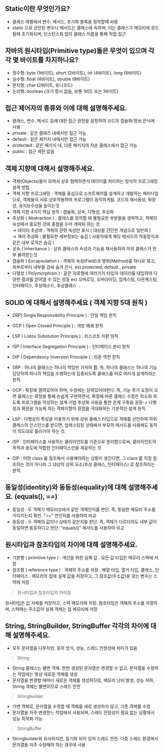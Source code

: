 ## Static이란 무엇인가요?
- 클래스 레벨에서 변수, 메서드, 초기화 블록을 정의할때 사용
- static 으로 선언된 변수나 메서드는 클래스에 속하며, 이는 클래스가 메모리에 로드될때 초기화되며, 
인스턴스화 없이 클래스 이름을 통해 직접 접근

## 자바의 원시타입(Primitive type)들은 무엇이 있으며 각각 몇 바이트를 차지하나요?
- 정수형: byte (1바이트), short (2바이트), int (4바이트), long (8바이트) <br> 
- 실수형: float (4바이트), double (8바이트) <br>
- 문자형: char (2바이트, 유니코드) <br>
- 논리형: boolean (크기 명시 없음, 보통 1비트 또는 1바이트) <br>

## 접근 제어자의 종류와 이에 대해 설명해주세요.
- 클래스, 변수, 메서드 등에 대한 접근 권한을 설정하여 코드의 캡슐화/정보 은닉에 사용
- private : 같은 클래스 내에서만 접근 가능 
- default : 같은 패키지 내에서만 접근 가능
- protected : 같은 패키지 내, 다른 패키지의 자손 클래스에서 접근 가능
- public : 접근 제한 없음

## 객체 지향에 대해서 설명해주세요.
- 객체(Objects)들이 모여서 상호 협력하면서 데이터를 처리하는 방식의 프로그래밍 설계 방법
- 객체 지향 프로그래밍 : 객체를 중심으로 소프트웨어를 설계하고 개발하는 패러다임으로, 객체들이 서로 상호작용하여 프로그램이 동작하게됨. 코드의 재사용성, 확장성, 유지보수성을 높이는것
- 객체 지향 4가지 핵심 원칙 : 캡슐화, 상속, 다형성, 추상화
- 추상화 ( Abstraction ) : 클래스를 정의할 때 불필요한 부분들을 생략하고, 객체의 속성에서 중요한 것에 중점을 두어 개략화 하는 것 <br>
&rarr; 데이터 추상화 : 객체의 관련 속성만 표시 ( 대상을 간단한 개념으로 일반화 )  <br>
&rarr; 제어 추상화 : 불필요한 세부정보는 숨김 ( 사용자에게 해당 메서드의 작동방식과 같은 내부 로직은 숨김 )
- 상속 ( Inheritance ) : 상위 클래스의 속성과 기능을 재사용하여 하위 클래스가 전부 물려받는것
- 캡슐화 ( Encapsulation ) : 객체의 속성(Field)과 행위(Method)를 하나로 묶고, 외부로부터 내부를 감싸 숨겨 은닉.
ex) protected, default , private
- 다형성 ( Polymorphism ) : 같은 자료형에 여러가지 타입의 데이터를 대입하여 다양한 결과를 얻어낼 수 있는 성질
ex) 오버로딩, 오버라이딩, 업캐스팅, 다운캐스팅, 인터페이스, 추상메소드, 추상클래스 .. 

## SOLID 에 대해서 설명해주세요 ( 객체 지향 5대 원칙 ) 
- SRP( Single Responsibility Principle ) : 단일 책임 원칙
- OCP ( Open Closed Principle ) : 개방 폐쇄 원칙
- LSP ( Listov Substution Principle ) : 리스코프 치환 원칙
- ISP ( Interface Segregation Principle ) : 인터페이스 분리 원칙
- DIP ( Dependency Inversion Principle ) : 의존 역전 원칙

- SRP : 하나의 클래스는 하나의 책임만 가져야 함. 즉, 하나의 클래스는 하나의 기능 담당하여 하나의 책임을 수행하는데 집중되도록 클래스를 따로 여러개 설계하라는 원칙
- OCP : 확장에 열려있어야 하며, 수정에는 닫혀있어야한다. 즉, 기능 추가 요청이 오면 클래스는 확장을 통해 손쉽게 구현하면서, 확장에 따른 클래스 수정은 최소화 하도록 프로그램을 작성하는 설계 기법
        추상화 사용을 통한 관계 구축을 권장-> 다형성과 확장을 가능케 하는 객체지향의 장점을 극대화하는 기본적인 설계 원칙
- LSP : 다형성의 특성을 이용하기 위해 상위 클래스 타입으로 객체를 선언하여 하위 클래스의 인스턴스를 받으면, 업캐스팅된 상태에서 부모의 메서드를 사용해도 동작이 의도대로 흘러가야 하는 것. 
- ISP : 인터페이스를 사용하는 클라이언트를 기준으로 분리함으로써, 클라이언트의 목적과 용도에 적합한 인터페이스만을 제공하는 것
- DIP : 어떤 class 를 참조해서 사용해야하는 상황이 생긴다면, 그 class 를 직접 참조하는 것이 아니라 그 대상의 상위 요소(추상 클래스, 인터페이스) 로 참조하라는 원칙

## 동일성(identity)와 동등성(equality)에 대해 설명해주세요. (equals(), ==)
- 동일성 : 두 객체가 메모리상에서 같은 객체인지를 판단. 즉, 동일한 메모리 주소를 가리키는지 확인. "==" 연산자를 사용하여 비교
- 동등성 : 두 객체의 값이나 상태가 같은지를 판단. 즉, 객체가 다르더라도 내부 값이 동일하면 동등하다고 판단. "equals()" 메서드를 사용하여 비교

## 원시타입과 참조타입의 차이에 대해 설명해주세요.
- 기본형 ( primitive type ) : 계산을 위한 실제 값 . 모든 값 타입은 메모리 스택에 저장
- 참조형 ( reference type ) : 객체의 주소를 저장 . 배열 타입, 열거 타입, 클래스, 인터페이스 . 메모리의 힙에 실제 값을 저장하고, 그 참조값(주소값)을 갖는 변수는 스택에 저장
> 원시타입과 참조타입의 차이점

 원시타입은 값 자체를 저장하고, 스택 메모리에 저장. 참조타입은 객체의 주소를 저장하며, 스택에는 주소값이 실제 객체는 힙 메모리에 저장

## String, StringBuilder, StringBuffer 각각의 차이에 대해 설명해주세요.
- 모두 문자열을 다루지만, 동작 방식, 성능, 스레드 안정성에 차이가 있음
> String
 - String 클래스는 불변 객체. 한번 생성된 문자열은 변경할 수 없고, 문자열을 수정하는 작업에는 항상 새로운 객체를 생성 
- 문자열을 변경할 때마다 새로운 객체를 생성하므로, 메모리 낭비 발생, 성능 저하, String 객체는 불변이므로 스레드 안전
> Stringbuilder 
- 가변 객체로, 문자열을 수정할 때 객체를 새로 생성하지 않고, 기존 객체를 수정 
- 문자열을 자주 변경한느 작업에서 사용되며, 스레드 안정성이 필요 없는 상황에서 성능 최적화 가능
> StringBuffer 
- Stringbuilder와 유사하지만, 동기화 되어 있어 스레드 안전. 다중 스레드 환경에서 문자열을 자주 수정해야 하는 경우에 사용
